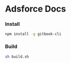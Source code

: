 # Adsforce Docs


### Install

```bash
npm install -g gitbook-cli
```

### Build

```bash
sh build.sh
```
